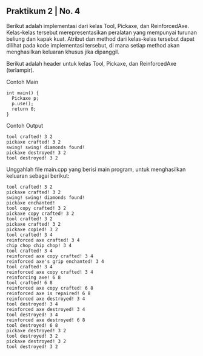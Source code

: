 ## Praktikum 2 | No. 4

Berikut adalah implementasi dari kelas Tool, Pickaxe, dan ReinforcedAxe. Kelas-kelas tersebut merepresentasikan peralatan yang mempunyai turunan beliung dan kapak kuat. Atribut dan method dari kelas-kelas tersebut dapat dilihat pada kode implementasi tersebut, di mana setiap method akan menghasilkan keluaran khusus jika dipanggil.

Berikut adalah header untuk kelas Tool, Pickaxe, dan ReinforcedAxe (terlampir).

Contoh Main
```
int main() {
  Pickaxe p;
  p.use();
  return 0;
}
```
Contoh Output

```
tool crafted! 3 2
pickaxe crafted! 3 2
swing! swing! diamonds found!
pickaxe destroyed! 3 2
tool destroyed! 3 2
```

Unggahlah file main.cpp yang berisi main program, untuk menghasilkan keluaran sebagai berikut:
```
tool crafted! 3 2
pickaxe crafted! 3 2
swing! swing! diamonds found!
pickaxe enchanted!
tool copy crafted! 3 2
pickaxe copy crafted! 3 2
tool crafted! 3 2
pickaxe crafted! 3 2
pickaxe copied! 3 2
tool crafted! 3 4
reinforced axe crafted! 3 4
chip chop chip chop! 3 4
tool crafted! 3 4
reinforced axe copy crafted! 3 4
reinforced axe's grip enchanted! 3 4
tool crafted! 3 4
reinforced axe copy crafted! 3 4
reinforcing axe! 6 8
tool crafted! 6 8
reinforced axe copy crafted! 6 8
reinforced axe is repaired! 6 8
reinforced axe destroyed! 3 4
tool destroyed! 3 4
reinforced axe destroyed! 3 4
tool destroyed! 3 4
reinforced axe destroyed! 6 8
tool destroyed! 6 8
pickaxe destroyed! 3 2
tool destroyed! 3 2
pickaxe destroyed! 3 2
tool destroyed! 3 2
```